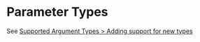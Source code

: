 # Parameter Types

See [Supported Argument Types > Adding support for new types](argument-types.md#adding-support-for-other-types)